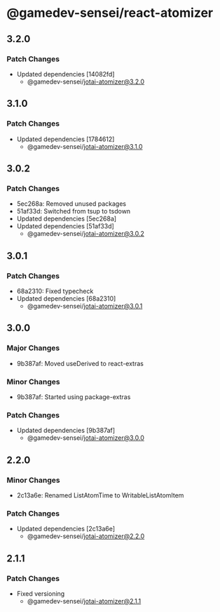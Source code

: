 # @gamedev-sensei/react-atomizer

## 3.2.0

### Patch Changes

- Updated dependencies [14082fd]
  - @gamedev-sensei/jotai-atomizer@3.2.0

## 3.1.0

### Patch Changes

- Updated dependencies [1784612]
  - @gamedev-sensei/jotai-atomizer@3.1.0

## 3.0.2

### Patch Changes

- 5ec268a: Removed unused packages
- 51af33d: Switched from tsup to tsdown
- Updated dependencies [5ec268a]
- Updated dependencies [51af33d]
  - @gamedev-sensei/jotai-atomizer@3.0.2

## 3.0.1

### Patch Changes

- 68a2310: Fixed typecheck
- Updated dependencies [68a2310]
  - @gamedev-sensei/jotai-atomizer@3.0.1

## 3.0.0

### Major Changes

- 9b387af: Moved useDerived to react-extras

### Minor Changes

- 9b387af: Started using package-extras

### Patch Changes

- Updated dependencies [9b387af]
  - @gamedev-sensei/jotai-atomizer@3.0.0

## 2.2.0

### Minor Changes

- 2c13a6e: Renamed ListAtomTime to WritableListAtomItem

### Patch Changes

- Updated dependencies [2c13a6e]
  - @gamedev-sensei/jotai-atomizer@2.2.0

## 2.1.1

### Patch Changes

- Fixed versioning
  - @gamedev-sensei/jotai-atomizer@2.1.1
